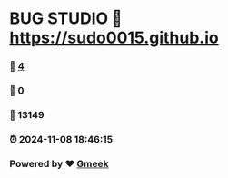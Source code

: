 # BUG STUDIO :link: https://sudo0015.github.io 
### :page_facing_up: [4](https://sudo0015.github.io/tag.html) 
### :speech_balloon: 0 
### :hibiscus: 13149 
### :alarm_clock: 2024-11-08 18:46:15 
### Powered by :heart: [Gmeek](https://github.com/Meekdai/Gmeek)
